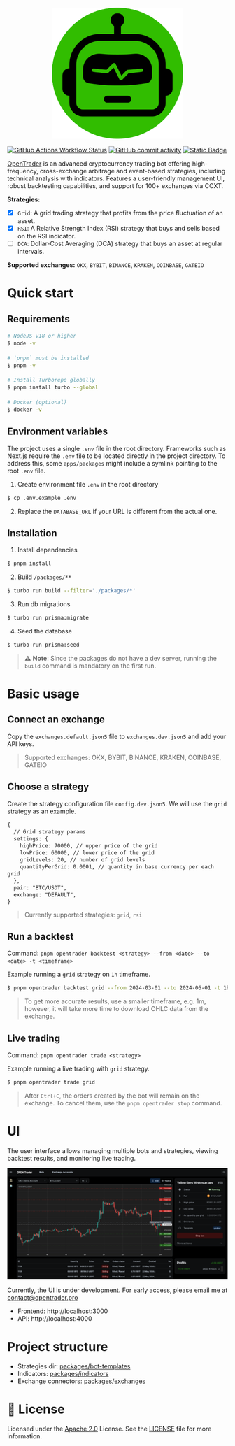 <p align="center">
  <a href="https://github.com/bludnic/opentrader" title="OpenTrader">
    <img src=".github/images/logo.png" alt="OpenTrader logo" width="300" />
  </a>
</p>

[![GitHub Actions Workflow Status](https://img.shields.io/github/actions/workflow/status/bludnic/opentrader/dev.yml)](https://github.com/bludnic/opentrader/actions)
[![GitHub commit activity](https://img.shields.io/github/commit-activity/m/bludnic/opentrader)](https://github.com/bludnic/opentrader/graphs/contributors)
[![Static Badge](https://img.shields.io/badge/Community-white?logo=Telegram)](https://t.me/+cJLNxLSjcW83Njgy)

[OpenTrader](https://github.com/bludnic/opentrader) is an advanced cryptocurrency trading bot offering high-frequency, cross-exchange arbitrage and event-based strategies, including technical analysis with indicators. Features a user-friendly management UI, robust backtesting capabilities, and support for 100+ exchanges via CCXT.

**Strategies:**

- [x] `Grid`: A grid trading strategy that profits from the price fluctuation of an asset.
- [x] `RSI`: A Relative Strength Index (RSI) strategy that buys and sells based on the RSI indicator.
- [ ] `DCA`: Dollar-Cost Averaging (DCA) strategy that buys an asset at regular intervals.

**Supported exchanges:** `OKX`, `BYBIT`, `BINANCE`, `KRAKEN`, `COINBASE`, `GATEIO`

# Quick start

## Requirements

```bash
# NodeJS v18 or higher
$ node -v

# `pnpm` must be installed
$ pnpm -v

# Install Turborepo globally
$ pnpm install turbo --global

# Docker (optional)
$ docker -v
```

## Environment variables

The project uses a single `.env` file in the root directory.
Frameworks such as Next.js require the `.env` file to be located directly in the project directory.
To address this, some `apps/packages` might include a symlink pointing to the root `.env` file.

1. Create environment file `.env` in the root directory

```bash
$ cp .env.example .env
```

2. Replace the `DATABASE_URL` if your URL is different from the actual one.

## Installation

1. Install dependencies

```bash
$ pnpm install
```

2. Build `/packages/**`

```bash
$ turbo run build --filter='./packages/*'
```

3. Run db migrations

```bash
$ turbo run prisma:migrate
```

4. Seed the database

```bash
$ turbo run prisma:seed
```

> ⚠️ **Note**: Since the packages do not have a dev server, running the `build` command is mandatory on the first run.

# Basic usage

## Connect an exchange

Copy the `exchanges.default.json5` file to `exchanges.dev.json5` and add your API keys.

> Supported exchanges: OKX, BYBIT, BINANCE, KRAKEN, COINBASE, GATEIO

## Choose a strategy

Create the strategy configuration file `config.dev.json5`. We will use the `grid` strategy as an example.

```json5
{
  // Grid strategy params
  settings: {
    highPrice: 70000, // upper price of the grid
    lowPrice: 60000, // lower price of the grid
    gridLevels: 20, // number of grid levels
    quantityPerGrid: 0.0001, // quantity in base currency per each grid
  },
  pair: "BTC/USDT",
  exchange: "DEFAULT",
}
```

> Currently supported strategies: `grid`, `rsi`

## Run a backtest

Command: `pnpm opentrader backtest <strategy> --from <date> --to <date> -t <timeframe>`

Example running a `grid` strategy on `1h` timeframe.

```bash
$ pnpm opentrader backtest grid --from 2024-03-01 --to 2024-06-01 -t 1h
```

> To get more accurate results, use a smaller timeframe, e.g. 1m, however, it will take more time to download OHLC data from the exchange.

## Live trading

Command: `pnpm opentrader trade <strategy>`

Example running a live trading with `grid` strategy.

```bash
$ pnpm opentrader trade grid
```

> After `Ctrl+C`, the orders created by the bot will remain on the exchange. To cancel them, use the `pnpm opentrader stop` command.

# UI

The user interface allows managing multiple bots and strategies, viewing backtest results, and monitoring live trading.

![UI Preview](.github/images/ui.png)

Currently, the UI is under development. For early access, please email me at contact@opentrader.pro

- Frontend: http://localhost:3000
- API: http://localhost:4000

# Project structure

- Strategies dir: [packages/bot-templates](/packages/bot-templates/src/templates)
- Indicators: [packages/indicators](/packages/indicators/src/indicators)
- Exchange connectors: [packages/exchanges](/packages/exchanges/src/exchanges)

# 🪪 License

Licensed under the [Apache 2.0](http://www.apache.org/licenses/LICENSE-2.0) License. See the [LICENSE](LICENSE) file for more information.
